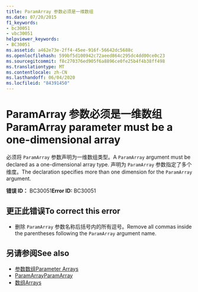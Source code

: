 ```yaml
---
title: ParamArray 参数必须是一维数组
ms.date: 07/20/2015
f1_keywords:
- bc30051
- vbc30051
helpviewer_keywords:
- BC30051
ms.assetid: a462e73e-2ff4-45ee-916f-56642dc5688c
ms.openlocfilehash: 599bf5d100942c72aeed864c295dc4dd00ce0c23
ms.sourcegitcommit: f8c270376ed905f6a8896ce0fe25b4f4b38ff498
ms.translationtype: MT
ms.contentlocale: zh-CN
ms.lasthandoff: 06/04/2020
ms.locfileid: "84391450"
---
```

# <a name="paramarray-parameter-must-be-a-one-dimensional-array"></a><span data-ttu-id="f0b25-102">ParamArray 参数必须是一维数组</span><span class="sxs-lookup"><span data-stu-id="f0b25-102">ParamArray parameter must be a one-dimensional array</span></span>
<span data-ttu-id="f0b25-103">必须将 `ParamArray` 参数声明为一维数组类型。</span><span class="sxs-lookup"><span data-stu-id="f0b25-103">A `ParamArray` argument must be declared as a one-dimensional array type.</span></span> <span data-ttu-id="f0b25-104">声明为 `ParamArray` 参数指定了多个维度。</span><span class="sxs-lookup"><span data-stu-id="f0b25-104">The declaration specifies more than one dimension for the `ParamArray` argument.</span></span>  
  
 <span data-ttu-id="f0b25-105">**错误 ID：** BC30051</span><span class="sxs-lookup"><span data-stu-id="f0b25-105">**Error ID:** BC30051</span></span>  
  
## <a name="to-correct-this-error"></a><span data-ttu-id="f0b25-106">更正此错误</span><span class="sxs-lookup"><span data-stu-id="f0b25-106">To correct this error</span></span>  
  
- <span data-ttu-id="f0b25-107">删除 `ParamArray` 参数名称后括号内的所有逗号。</span><span class="sxs-lookup"><span data-stu-id="f0b25-107">Remove all commas inside the parentheses following the `ParamArray` argument name.</span></span>  
  
## <a name="see-also"></a><span data-ttu-id="f0b25-108">另请参阅</span><span class="sxs-lookup"><span data-stu-id="f0b25-108">See also</span></span>

- [<span data-ttu-id="f0b25-109">参数数组</span><span class="sxs-lookup"><span data-stu-id="f0b25-109">Parameter Arrays</span></span>](../programming-guide/language-features/procedures/parameter-arrays.md)
- [<span data-ttu-id="f0b25-110">ParamArray</span><span class="sxs-lookup"><span data-stu-id="f0b25-110">ParamArray</span></span>](../language-reference/modifiers/paramarray.md)
- [<span data-ttu-id="f0b25-111">数组</span><span class="sxs-lookup"><span data-stu-id="f0b25-111">Arrays</span></span>](../programming-guide/language-features/arrays/index.md)
